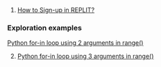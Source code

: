 1. [How to Sign-up in REPLIT?](tutorials/signup-replit)  

### Exploration examples  
[Python for-in loop using 2 arguments in range()](../code-examples/explorable/loops/for-range-2-py/)

2. [Python for-in loop using 3 arguments in range()](../code-examples/explorable/loops/for-range-3-py/)